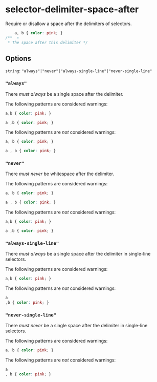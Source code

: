 # selector-delimiter-space-after

Require or disallow a space after the delimiters of selectors.

```css
    a, b { color: pink; }
/**  ↑
 * The space after this delimiter */
```

## Options

`string`: `"always"|"never"|"always-single-line"|"never-single-line"`


### `"always"`

There *must always* be a single space after the delimiter.

The following patterns are considered warnings:

```css
a,b { color: pink; }
```

```css
a ,b { color: pink; }
```

The following patterns are *not* considered warnings:

```css
a, b { color: pink; }
```

```css
a , b { color: pink; }
```

### `"never"`

There *must never* be whitespace after the delimiter.

The following patterns are considered warnings:

```css
a, b { color: pink; }
```

```css
a , b { color: pink; }
```

The following patterns are *not* considered warnings:

```css
a,b { color: pink; }
```

```css
a ,b { color: pink; }
```

### `"always-single-line"`

There *must always* be a single space after the delimiter in single-line selectors.

The following patterns are considered warnings:

```css
a,b { color: pink; }
```

The following patterns are *not* considered warnings:

```css
a
,b { color: pink; }
```

### `"never-single-line"`

There *must never* be a single space after the delimiter in single-line selectors.

The following patterns are considered warnings:

```css
a, b { color: pink; }
```

The following patterns are *not* considered warnings:

```css
a
, b { color: pink; }
```
